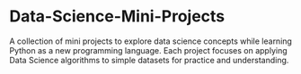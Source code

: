 # Data-Science-Mini-Projects
A collection of mini projects to explore data science concepts while learning Python as a new programming language. Each project focuses on applying Data Science algorithms to simple datasets for practice and understanding.
